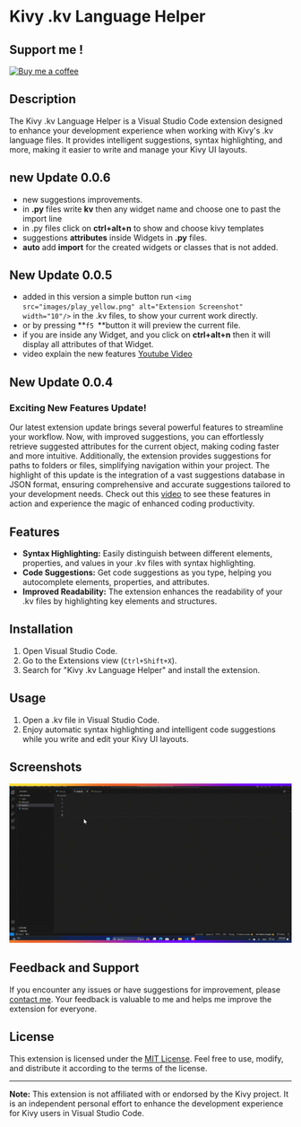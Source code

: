 # Kivy .kv Language Helper

## Support me !
[![Buy me a coffee](https://files.catbox.moe/alegxx.png)](https://buymeacoffee.com/hichem_dev)


## Description

The Kivy .kv Language Helper is a Visual Studio Code extension designed to enhance your development experience when working with Kivy's .kv language files. It provides intelligent suggestions, syntax highlighting, and more, making it easier to write and manage your Kivy UI layouts.

## new Update 0.0.6

* new suggestions improvements.
* in **.py** files write **kv** then any widget name and choose one to past the import line
* in .py files click on **ctrl+alt+n** to show and choose kivy templates
* suggestions **attributes** inside Widgets in **.py** files.
* **auto** add **import** for the created widgets or classes that is not added.

## New Update 0.0.5

- added in this version a simple button run `<img src="images/play_yellow.png" alt="Extension Screenshot" width="10"/>` in the .kv files, to show your current work directly.
- or by pressing **`f5 `**button it will preview the current file.
- if you are inside any Widget, and you click on **ctrl+alt+n** then it will display all attributes of that Widget.
- video explain the new features [Youtube Video](https://www.youtube.com/watch?v=eQ0yx2RZMjM)

## New Update 0.0.4

### Exciting New Features Update!

Our latest extension update brings several powerful features to streamline your workflow. Now, with improved suggestions, you can effortlessly retrieve suggested attributes for the current object, making coding faster and more intuitive. Additionally, the extension provides suggestions for paths to folders or files, simplifying navigation within your project. The highlight of this update is the integration of a vast suggestions database in JSON format, ensuring comprehensive and accurate suggestions tailored to your development needs. Check out this [video](https://youtu.be/wlK9a249O2U) to see these features in action and experience the magic of enhanced coding productivity.

## Features

- **Syntax Highlighting:** Easily distinguish between different elements, properties, and values in your .kv files with syntax highlighting.
- **Code Suggestions:** Get code suggestions as you type, helping you autocomplete elements, properties, and attributes.
- **Improved Readability:** The extension enhances the readability of your .kv files by highlighting key elements and structures.

## Installation

1. Open Visual Studio Code.
2. Go to the Extensions view (`Ctrl+Shift+X`).
3. Search for "Kivy .kv Language Helper" and install the extension.

## Usage

1. Open a .kv file in Visual Studio Code.
2. Enjoy automatic syntax highlighting and intelligent code suggestions while you write and edit your Kivy UI layouts.

## Screenshots

![Extension Screenshot](images/kv_helper_explain.gif)

## Feedback and Support

If you encounter any issues or have suggestions for improvement, please [contact me](nsitiliem@gmail.com). Your feedback is valuable to me and helps me improve the extension for everyone.

## License

This extension is licensed under the [MIT License](LICENSE.md). Feel free to use, modify, and distribute it according to the terms of the license.

---

**Note:** This extension is not affiliated with or endorsed by the Kivy project. It is an independent personal effort to enhance the development experience for Kivy users in Visual Studio Code.
